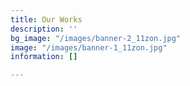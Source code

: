 ```yaml
---
title: Our Works
description: ''
bg_image: "/images/banner-2_11zon.jpg"
image: "/images/banner-1_11zon.jpg"
information: []

---
```

